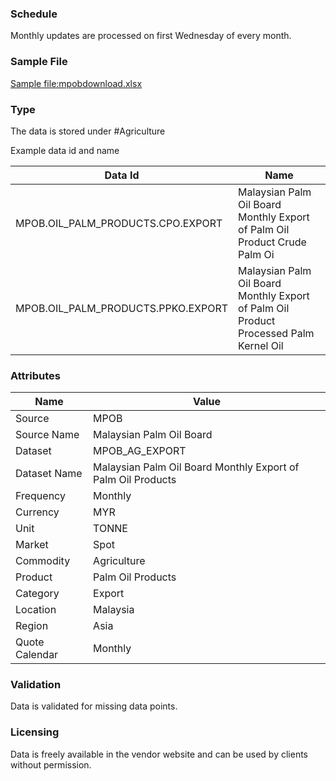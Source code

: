 ### Schedule

Monthly updates are processed on first Wednesday of every month.

### Sample File

[Sample file:mpobdownload.xlsx](pathname:///file-samples/mpobdownload.xlsx)

### Type

The data is stored under #Agriculture

Example data id and name

|**Data Id**|**Name**|
|-|-|
|MPOB.OIL_PALM_PRODUCTS.CPO.EXPORT|Malaysian Palm Oil Board Monthly Export of Palm Oil Product Crude Palm Oi|
|MPOB.OIL_PALM_PRODUCTS.PPKO.EXPORT|Malaysian Palm Oil Board Monthly Export of Palm Oil Product Processed Palm Kernel Oil|

### Attributes

|Name|Value|
|-|-|
|Source|MPOB|
|Source Name|Malaysian Palm Oil Board|
|Dataset|MPOB_AG_EXPORT|
|Dataset Name|Malaysian Palm Oil Board Monthly Export of Palm Oil Products|
|Frequency|Monthly|
|Currency|MYR|
|Unit|TONNE|
|Market|Spot|
|Commodity|Agriculture|
|Product|Palm Oil Products|
|Category|Export|
|Location|Malaysia|
|Region|Asia|
|Quote Calendar|Monthly|

### Validation

Data is validated for missing data points.

### Licensing

Data is freely available in the vendor website and can be used by clients without permission.